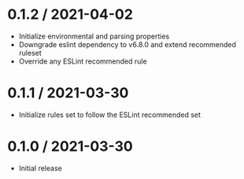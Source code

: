 0.1.2 / 2021-04-02
==================
  * Initialize environmental and parsing properties
  * Downgrade eslint dependency to v6.8.0 and extend recommended ruleset
  * Override any ESLint recommended rule

0.1.1 / 2021-03-30
==================
  * Initialize rules set to follow the ESLint recommended set

0.1.0 / 2021-03-30
==================
  * Initial release